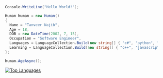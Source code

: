 ```csharp 
Console.WriteLine("Hello World!");

Human human = new Human()
{
  Name = "Tanveer Najib",
  Age = 18,
  DOB = new DateTime(2002, 7, 15),
  Occupation = "Software Engineer",
  Languages = LanguageCollection.Build(new string[] { "c#", "python", "java" }),
  Learning = LanguageCollection.Build(new string[] { "c++", "javascript", "django" })
};

human.AgeAsync();
```

[![Top Languages](https://github-readme-stats.vercel.app/api/top-langs/?username=crxssed7&layout=compact&theme=dracula)](https://github.com/crxssed7)
